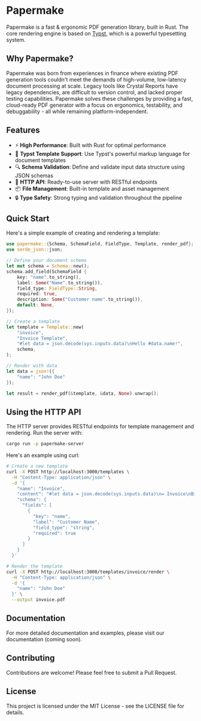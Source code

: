 # Papermake

Papermake is a fast & ergonomic PDF generation library, built in Rust. The core rendering engine is based on [Typst](https://github.com/typst/typst), which is a powerful typesetting system.

## Why Papermake?

Papermake was born from experiences in finance where existing PDF generation tools couldn't meet the demands of high-volume, low-latency document processing at scale. Legacy tools like Crystal Reports have legacy dependencies, are difficult to version control, and lacked proper testing capabilities. Papermake solves these challenges by providing a fast, cloud-ready PDF generator with a focus on ergonomics, testability, and debuggability - all while remaining platform-independent.

## Features

-   ⚡️ **High Performance**: Built with Rust for optimal performance
-   📝 **Typst Template Support**: Use Typst's powerful markup language for document templates
-   🔍 **Schema Validation**: Define and validate input data structure using JSON schemas
-   🚀 **HTTP API**: Ready-to-use server with RESTful endpoints
-   📦 **File Management**: Built-in template and asset management
-   🔒 **Type Safety**: Strong typing and validation throughout the pipeline

## Quick Start

Here's a simple example of creating and rendering a template:

```rust
use papermake::{Schema, SchemaField, FieldType, Template, render_pdf};
use serde_json::json;

// Define your document schema
let mut schema = Schema::new();
schema.add_field(SchemaField {
    key: "name".to_string(),
    label: Some("Name".to_string()),
    field_type: FieldType::String,
    required: true,
    description: Some("Customer name".to_string()),
    default: None,
});

// Create a template
let template = Template::new(
    "invoice",
    "Invoice Template",
    "#let data = json.decode(sys.inputs.data)\nHello #data.name!",
    schema,
);

// Render with data
let data = json!({
    "name": "John Doe"
});

let result = render_pdf(&template, &data, None).unwrap();
```

## Using the HTTP API

The HTTP server provides RESTful endpoints for template management and rendering. Run the server with:

```bash
cargo run -p papermake-server
```

Here's an example using curl:

```bash
# Create a new template
curl -X POST http://localhost:3000/templates \
  -H "Content-Type: application/json" \
  -d '{
    "name": "Invoice",
    "content": "#let data = json.decode(sys.inputs.data)\n= Invoice\nBill to: #data.name",
    "schema": {
      "fields": [
        {
          "key": "name",
          "label": "Customer Name",
          "field_type": "string",
          "required": true
        }
      ]
    }
  }'

# Render the template
curl -X POST http://localhost:3000/templates/invoice/render \
  -H "Content-Type: application/json" \
  -d '{
    "name": "John Doe"
  }' \
  --output invoice.pdf
```

## Documentation

For more detailed documentation and examples, please visit our documentation (coming soon).

## Contributing

Contributions are welcome! Please feel free to submit a Pull Request.

## License

This project is licensed under the MIT License - see the LICENSE file for details.

